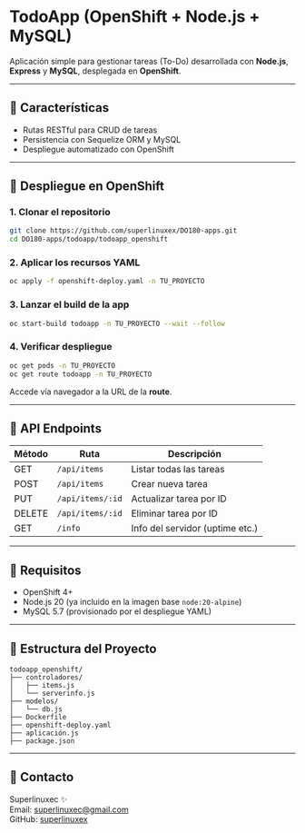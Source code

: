 # TodoApp (OpenShift + Node.js + MySQL)

Aplicación simple para gestionar tareas (To-Do) desarrollada con **Node.js**, **Express** y **MySQL**, desplegada en **OpenShift**.

---

## 📅 Características
- Rutas RESTful para CRUD de tareas
- Persistencia con Sequelize ORM y MySQL
- Despliegue automatizado con OpenShift

---

## 🚀 Despliegue en OpenShift

### 1. Clonar el repositorio
```bash
git clone https://github.com/superlinuxex/DO180-apps.git
cd DO180-apps/todoapp/todoapp_openshift
```

### 2. Aplicar los recursos YAML
```bash
oc apply -f openshift-deploy.yaml -n TU_PROYECTO
```

### 3. Lanzar el build de la app
```bash
oc start-build todoapp -n TU_PROYECTO --wait --follow
```

### 4. Verificar despliegue
```bash
oc get pods -n TU_PROYECTO
oc get route todoapp -n TU_PROYECTO
```
Accede vía navegador a la URL de la **route**.

---

## 🔄 API Endpoints

| Método | Ruta              | Descripción                    |
|---------|-------------------|---------------------------------|
| GET     | `/api/items`      | Listar todas las tareas         |
| POST    | `/api/items`      | Crear nueva tarea               |
| PUT     | `/api/items/:id`  | Actualizar tarea por ID         |
| DELETE  | `/api/items/:id`  | Eliminar tarea por ID           |
| GET     | `/info`           | Info del servidor (uptime etc.) |

---

## 💪 Requisitos
- OpenShift 4+
- Node.js 20 (ya incluido en la imagen base `node:20-alpine`)
- MySQL 5.7 (provisionado por el despliegue YAML)

---

## 📒 Estructura del Proyecto
```
todoapp_openshift/
├── controladores/
│   ├── items.js
│   └── serverinfo.js
├── modelos/
│   └── db.js
├── Dockerfile
├── openshift-deploy.yaml
├── aplicación.js
├── package.json
```

---

## 🚜 Contacto
Superlinuxec ✨  
Email: superlinuxec@gmail.com  
GitHub: [superlinuxex](https://github.com/superlinuxex)

